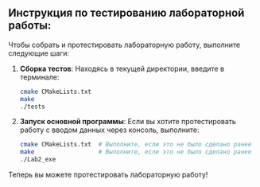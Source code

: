 ## Инструкция по тестированию лабораторной работы:

Чтобы собрать и протестировать лабораторную работу, выполните следующие шаги:

1. **Сборка тестов**: Находясь в текущей директории, введите в терминале:

    ```bash
    cmake CMakeLists.txt
    make
    ./tests
    ```

2. **Запуск основной программы**: Если вы хотите протестировать работу с вводом данных через консоль, выполните:

    ```bash
    cmake CMakeLists.txt  # Выполните, если это не было сделано ранее
    make                  # Выполните, если это не было сделано ранее
    ./Lab2_exe
    ```

Теперь вы можете протестировать лабораторную работу!
